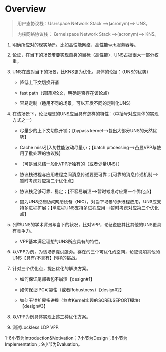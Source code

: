 # Overview
> 用户态协议栈：Userspace Network Stack ==>(acronym)==> UNS。
> 
> 内核网络协议栈： Kernelspace Network Stack ==>(acronym)==> KNS。

1.  明确所应对的现实场景。比如高性能网络、高性能web服务器等。
    
2.  论证，在当下的场景若要实现自身的目标（高性能），UNS占据很大一部分权重。
    
3.  UNS在应对当下的场景，比KNS更为优化。具体的论据：（UNS的优势）
    
    -   降低上下文切换开销
        
    -   fast path（调研IX论文，明确是否存在该论点）
        
    -   容易定制（适用不同的场景，可以开发不同的定制化UNS）
        
4.  在该场景下，论证理想的UNS应当具有怎样的特性：（中括号对应具体的实现方式之一）
    
    -   尽量少的上下文切换开销；【bypass kernel——>提出大部分UNS的天然优势】
        
    -   Cache miss引入的性能波动尽量小；【batch processing——>凸显VPP与使用了批处理的协议栈】
        
    -   （可是当总结一般化VPP所独有的（或者少量UNS））
        
    -   协议栈进程与应用进程之间消息传递要更可靠；【可靠的消息传递机制——>暂时考虑对应第二个优化点】
        
    -   协议栈足够可靠、稳定；【不容易崩溃——>暂时考虑对应第一个优化点】
        
    -   因为UNS控制访问网络设备（NIC），对当下场景的多进程应用，UNS应支持多进程扩展；【单进程UNS支持多进程应用——>暂时考虑对应第三个优化点】
        
5.  列举UNS的学术背景与当下的状况，比对VPP，论证说应其比其他的UNS更具有竞争力。
    
    -   VPP基本满足理想的UNS所应具有的特性。
        
6.  以VPP为例，为该场景提供服务。存在的三个可优化的空间，论证说明其他的UNS【具有/不具有】同样的挑战。
    
7.  针对三个优化点，提出优化的解决方案。
    
    -   如何保证尾部丢包不崩溃【design#1】
        
    -   如何保证IPC可靠性（或者Robustness）【design#2】
        
    -   如何无锁扩展多进程（参考Kernel实现的SOREUSEPORT模块）【design#3】
        
8.  以VPP为例具体实现上述三种优化方案。
    
9.  测试Lockless LDP VPP.
    

1-6小节为Introduction&Motivation；7小节为Design；8小节为Implementation；9小节为Evaluation。
<!--stackedit_data:
eyJoaXN0b3J5IjpbMzE4OTMxMjQzXX0=
-->